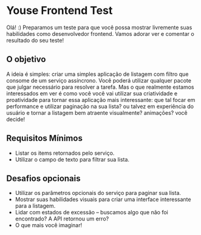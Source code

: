 # Youse Frontend Test

Olá! :) Preparamos um teste para que você possa mostrar livremente suas habilidades como desenvolvedor frontend. Vamos adorar ver e comentar o resultado do seu teste!

## O objetivo

A ideia é simples: criar uma simples aplicação de listagem com filtro que consome de um serviço assíncrono. Você poderá utilizar qualquer pacote que julgar necessário para resolver a tarefa. Mas o que realmente estamos interessados em ver é como você você vai utilizar sua criatividade e proatividade para tornar essa aplicação mais interessante: que tal focar em performance e utilizar paginação na sua lista? ou talvez em experiência do usuário e tornar a listagem bem atraente visualmente? animações? você decide!

## Requisitos Mínimos

- Listar os items retornados pelo serviço.
- Utilizar o campo de texto para filtrar sua lista.

## Desafios opcionais

- Utilizar os parâmetros opcionais do serviço para paginar sua lista.
- Mostrar suas habilidades visuais para criar uma interface interessante para a listagem.
- Lidar com estados de excessão – buscamos algo que não foi encontrado? A API retornou um erro?
- O que mais você imaginar!
